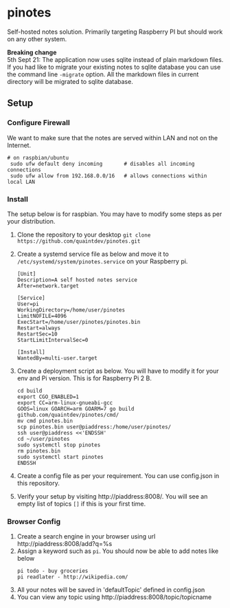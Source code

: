 # pinotes

Self-hosted notes solution. Primarily targeting Raspberry PI but should work on
any other system.

**Breaking change**  
5th Sept 21:
The application now uses sqlite instead of plain markdown files. If you had like to migrate 
your existing notes to sqlite database you can use the command line `-migrate` option. All the 
markdown files in current directory will be migrated to sqlite database.

## Setup

### Configure Firewall
We want to make sure that the notes are served within LAN and not on 
the Internet.

```
# on raspbian/ubuntu
 sudo ufw default deny incoming       # disables all incoming connections
 sudo ufw allow from 192.168.0.0/16   # allows connections within local LAN
```

### Install
The setup below is for raspbian. You may have to modify some steps as per your 
distribution.
1. Clone the repository to your desktop 
   `git clone https://github.com/quaintdev/pinotes.git`  

2. Create a systemd service file as below and move it to 
   `/etc/systemd/system/pinotes.service` on your Raspberry pi. 

    ```shell
    [Unit]
    Description=A self hosted notes service
    After=network.target
    
    [Service]
    User=pi
    WorkingDirectory=/home/user/pinotes
    LimitNOFILE=4096
    ExecStart=/home/user/pinotes/pinotes.bin
    Restart=always
    RestartSec=10
    StartLimitIntervalSec=0
    
    [Install]
    WantedBy=multi-user.target
    ```
   
2. Create a deployment script as below. You will have to modify it 
   for your env and Pi version. This is for Raspberry Pi 2 B.
   
    ```shell
    cd build
    export CGO_ENABLED=1
    export CC=arm-linux-gnueabi-gcc
    GOOS=linux GOARCH=arm GOARM=7 go build github.com/quaintdev/pinotes/cmd/
    mv cmd pinotes.bin
    scp pinotes.bin user@piaddress:/home/user/pinotes/
    ssh user@piaddress <<'ENDSSH'
    cd ~/user/pinotes
    sudo systemctl stop pinotes
    rm pinotes.bin
    sudo systemctl start pinotes
    ENDSSH
    ```
4. Create a config file as per your requirement. You can use config.json
   in this repository.
5. Verify your setup by visiting http://piaddress:8008/. You will see an
   empty list of topics `[]` if this is your first time.

### Browser Config
1. Create a search engine in your browser using url http://piaddress:8008/add?q=%s
2. Assign a keyword such as `pi`. You should now be able to add notes like below
   ```shell
   pi todo - buy groceries
   pi readlater - http://wikipedia.com/
   ```
3. All your notes will be saved in 'defaultTopic' defined in config.json
4. You can view any topic using http://piaddress:8008/topic/topicname
